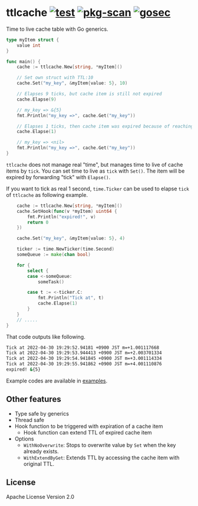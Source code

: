 # ttlcache [![test](https://github.com/m-mizutani/ttlcache/actions/workflows/test.yml/badge.svg)](https://github.com/m-mizutani/ttlcache/actions/workflows/test.yml) [![pkg-scan](https://github.com/m-mizutani/ttlcache/actions/workflows/trivy.yml/badge.svg)](https://github.com/m-mizutani/ttlcache/actions/workflows/trivy.yml) [![gosec](https://github.com/m-mizutani/ttlcache/actions/workflows/gosec.yml/badge.svg)](https://github.com/m-mizutani/ttlcache/actions/workflows/gosec.yml)

Time to live cache table with Go generics.

```go
type myItem struct {
	value int
}

func main() {
	cache := ttlcache.New[string, *myItem]()

	// Set own struct with TTL:10
	cache.Set("my_key", &myItem{value: 5}, 10)

	// Elapses 9 ticks, but cache item is still not expired
	cache.Elapse(9)

	// my_key => &{5}
	fmt.Println("my_key =>", cache.Get("my_key"))

	// Elapses 1 ticks, then cache item was expired because of reaching out to TTL.
	cache.Elapse(1)

	// my_key => <nil>
	fmt.Println("my_key =>", cache.Get("my_key"))
}
```

`ttlcache` does not manage real "time", but manages time to live of cache items by `tick`. You can set time to live as `tick` with `Set()`. The item will be expired by forwarding "tick" with `Elapse()`.

If you want to tick as real 1 second, `time.Ticker` can be used to elapse `tick` of `ttlcache` as following example.

```go
	cache := ttlcache.New[string, *myItem]()
	cache.SetHook(func(v *myItem) uint64 {
		fmt.Println("expired!", v)
		return 0
	})

	cache.Set("my_key", &myItem{value: 5}, 4)

	ticker := time.NewTicker(time.Second)
	someQueue := make(chan bool)

	for {
		select {
		case <-someQueue:
			someTask()

		case t := <-ticker.C:
			fmt.Println("Tick at", t)
			cache.Elapse(1)
		}
	}
	// .....
}
```

That code outputs like following.

```bash
Tick at 2022-04-30 19:29:52.94181 +0900 JST m=+1.001117668
Tick at 2022-04-30 19:29:53.944413 +0900 JST m=+2.003701334
Tick at 2022-04-30 19:29:54.941845 +0900 JST m=+3.001114334
Tick at 2022-04-30 19:29:55.941862 +0900 JST m=+4.001110876
expired! &{5}
```

Example codes are available in [examples](./examples/).

## Other features

- Type safe by generics
- Thread safe
- Hook function to be triggered with expiration of a cache item
  - Hook function can extend TTL of expired cache item
- Options
  - `WithNoOverwrite`: Stops to overwrite value by `Set` when the key already exists.
  - `WithExtendByGet`: Extends TTL by accessing the cache item with original TTL.

## License

Apache License Version 2.0
